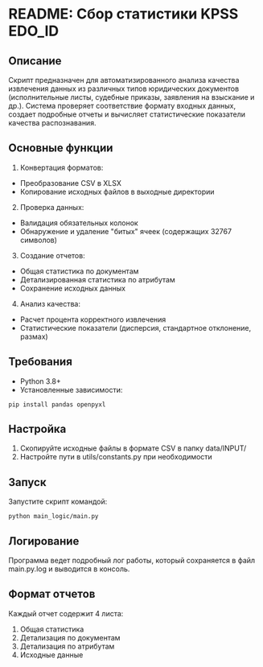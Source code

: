# README: Сбор статистики KPSS EDO_ID

## Описание
Скрипт предназначен для автоматизированного анализа качества извлечения данных из различных типов юридических документов 
(исполнительные листы, судебные приказы, заявления на взыскание и др.). Система проверяет соответствие формату входных 
данных, создает подробные отчеты и вычисляет статистические показатели качества распознавания.

## Основные функции
1. Конвертация форматов:
- Преобразование CSV в XLSX
- Копирование исходных файлов в выходные директории
2. Проверка данных:
- Валидация обязательных колонок
- Обнаружение и удаление "битых" ячеек (содержащих 32767 символов)
3. Создание отчетов:
- Общая статистика по документам
- Детализированная статистика по атрибутам
- Сохранение исходных данных
4. Анализ качества:
- Расчет процента корректного извлечения
- Статистические показатели (дисперсия, стандартное отклонение, размах)

## Требования
- Python 3.8+
- Установленные зависимости:

```
pip install pandas openpyxl
```

## Настройка
1. Скопируйте исходные файлы в формате CSV в папку data/INPUT/
2. Настройте пути в utils/constants.py при необходимости

## Запуск
Запустите скрипт командой:
```
python main_logic/main.py
```

## Логирование
Программа ведет подробный лог работы, который сохраняется в файл main.py.log и выводится в консоль.

## Формат отчетов
Каждый отчет содержит 4 листа:
1. Общая статистика
2. Детализация по документам
3. Детализация по атрибутам
4. Исходные данные
